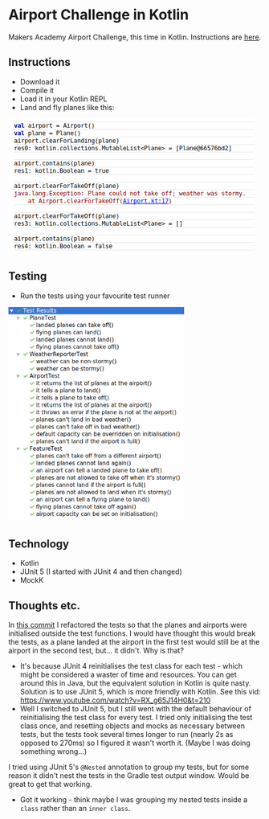 # Airport Challenge in Kotlin

Makers Academy Airport Challenge, this time in Kotlin. Instructions are
[here](instructions.md).

## Instructions

- Download it
- Compile it
- Load it in your Kotlin REPL
- Land and fly planes like this:
<img src="images/airport-challenge-in-a-repl.png">

## Testing

- Run the tests using your favourite test runner
<img width=350 src="images/test-results.png">

## Technology

- Kotlin
- JUnit 5 (I started with JUnit 4 and then changed)
- MockK

## Thoughts etc.

In [this
commit](https://github.com/Hives/airport-challenge-kotlin/commit/25688a82c5d8275059c1f273998f2dff4213ba86)
I refactored the tests so that the planes and airports were initialised outside
the test functions. I would have thought this would break the tests, as a plane
landed at the airport in the first test would still be at the airport in the
second test, but... it didn't. Why is that?
- It's because JUnit 4 reinitialises the test class for each test - which might
  be considered a waster of time and resources. You can get around this in Java,
  but the equivalent solution in Kotlin is quite nasty. Solution is to use JUnit
  5, which is more friendly with Kotlin. See this vid:
  <https://www.youtube.com/watch?v=RX_g65J14H0&t=210>
- Well I switched to JUnit 5, but I still went with the default behaviour of
  reinitialising the test class for every test. I tried only initialising the
  test class once, and resetting objects and mocks as necessary between tests,
  but the tests took several times longer to run (nearly 2s as opposed to 270ms)
  so I figured it wasn't worth it. (Maybe I was doing something wrong...)

I tried using JUnit 5's `@Nested` annotation to group my tests, but for some
reason it didn't nest the tests in the Gradle test output window. Would be great
to get that working.
- Got it working - think maybe I was grouping my nested tests inside a `class`
  rather than an `inner class`.
